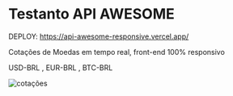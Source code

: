 # Testanto API AWESOME

DEPLOY: https://api-awesome-responsive.vercel.app/

Cotações de Moedas em tempo real, front-end 100% responsivo

USD-BRL , EUR-BRL , BTC-BRL

![cotações](https://user-images.githubusercontent.com/114265734/205485022-2415fd7d-0f6c-49a3-869f-3043777e5139.png)
